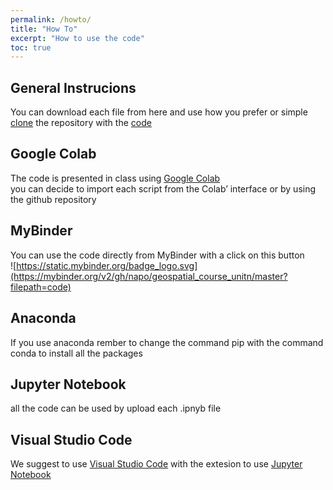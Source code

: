 ```yaml
---
permalink: /howto/
title: "How To"
excerpt: "How to use the code"
toc: true
---
```


## General Instrucions
You can download each file from here and use how you prefer or simple [clone](https://docs.github.com/en/free-pro-team@latest/github/creating-cloning-and-archiving-repositories/cloning-a-repository) the repository with the [code](https://github.com/napo/geospatial_course_unitn)

## Google Colab
The code is presented in class using [Google Colab](https://colab.research.google.com/)<br/>you can decide to import each script from the Colab’ interface or by using the github repository

## MyBinder
You can use the code directly from MyBinder with a click on this button<br/>![https://static.mybinder.org/badge_logo.svg](https://mybinder.org/v2/gh/napo/geospatial_course_unitn/master?filepath=code)

## Anaconda
If you use anaconda rember to change the command pip with the command conda to install all the packages

## Jupyter Notebook
all the code can be used by upload each .ipnyb file

## Visual Studio Code
We suggest to use [Visual Studio Code](https://code.visualstudio.com/) with the extesion to use [Jupyter Notebook](https://code.visualstudio.com/docs/datascience/jupyter-notebooks)